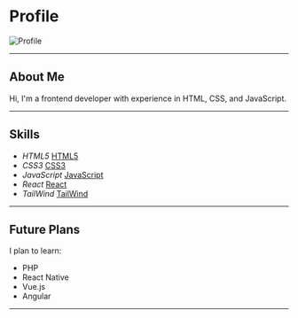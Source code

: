 # Profile

![Profile](https://avatars.githubusercontent.com/u/1234567?v=4)
___

## About Me

Hi, I'm a frontend developer with experience in HTML, CSS, and JavaScript.
___

## Skills

- *HTML5* [HTML5](https://cdn-icons-png.flaticon.com/512/919/919827.png)
- *CSS3* [CSS3](https://cdn-icons-png.flaticon.com/512/5968/5968242.png)
- *JavaScript* [JavaScript](https://cdn.iconscout.com/icon/free/png-256/javascript-2038874-1720087.png)
- *React* [React](https://upload.wikimedia.org/wikipedia/commons/thumb/a/a7/React-icon.svg/2300px-React-icon.svg.png)
- *TailWind* [TailWind](https://upload.wikimedia.org/wikipedia/commons/d/d5/Tailwind_CSS_Logo.svg)
___

## Future Plans

I plan to learn:

- PHP
- React Native
- Vue.js
- Angular
___
